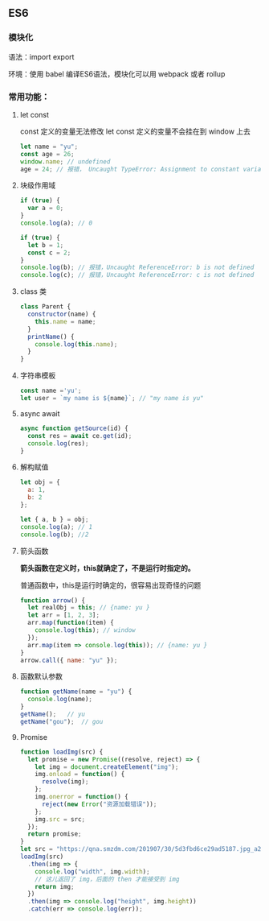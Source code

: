 ## ES6

### 模块化

语法：import export

环境：使用 babel 编译ES6语法，模块化可以用 webpack 或者 rollup

### 常用功能：

1. let 	const 

   const 定义的变量无法修改
   let const 定义的变量不会挂在到 window 上去

   ```js
   let name = "yu";
   const age = 26;
   window.name; // undefined
   age = 24; // 报错， Uncaught TypeError: Assignment to constant variable.
   ```

2. 块级作用域

   ```js
   if (true) {
     var a = 0;
   }
   console.log(a); // 0
   
   if (true) {
     let b = 1;
     const c = 2;
   }
   console.log(b); // 报错，Uncaught ReferenceError: b is not defined
   console.log(c); // 报错，Uncaught ReferenceError: c is not defined
   ```

3. class 类

   ```js
   class Parent {
     constructor(name) {
       this.name = name;
     }
     printName() {
       console.log(this.name);
     }
   }
   ```

4. 字符串模板

   ```js
   const name ='yu';
   let user = `my name is ${name}`; // "my name is yu"
   ```

5. async   await

   ```js
   async function getSource(id) {
     const res = await ce.get(id);
     console.log(res);
   }
   ```

6. 解构赋值

   ```js
   let obj = {
     a: 1,
     b: 2
   };
   
   let { a, b } = obj;
   console.log(a); // 1
   console.log(b); //2
   ```

7. 箭头函数

   **箭头函数在定义时，this就确定了，不是运行时指定的。**

   普通函数中，this是运行时确定的，很容易出现奇怪的问题

   ```js
   function arrow() {
     let realObj = this; // {name: yu }
     let arr = [1, 2, 3];
     arr.map(function(item) {
       console.log(this); // window
     });
     arr.map(item => console.log(this)); // {name: yu }
   }
   arrow.call({ name: "yu" });
   ```

8. 函数默认参数

   ```js
   function getName(name = "yu") {
     console.log(name);
   }
   getName();	// yu
   getName("gou");	// gou
   ```

   

9. Promise

   ```js
   function loadImg(src) {
     let promise = new Promise((resolve, reject) => {
       let img = document.createElement("img");
       img.onload = function() {
         resolve(img);
       };
       img.onerror = function() {
         reject(new Error("资源加载错误"));
       };
       img.src = src;
     });
     return promise;
   }
   let src = "https://qna.smzdm.com/201907/30/5d3fbd6ce29ad5187.jpg_a200.jpg";
   loadImg(src)
     .then(img => {
       console.log("width", img.width);
       // 这儿返回了 img，后面的 then 才能接受到 img
       return img;
     })
     .then(img => console.log("height", img.height))
     .catch(err => console.log(err));
   ```

   


